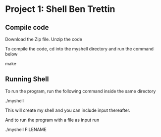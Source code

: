# Project 1: Shell Ben Trettin

## Compile code

Download the Zip file. Unzip the code

To compile the code, cd into the myshell directory and run the command below


make


## Running Shell

To run the program, run the following command inside the same directory


./myshell


This will create my shell and you can include input thereafter.

And to run the program with a file as input run


./myshell FILENAME

